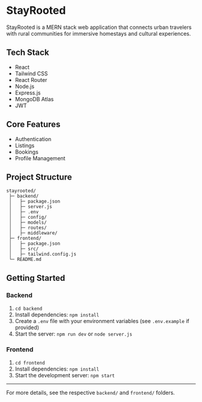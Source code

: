 # StayRooted

StayRooted is a MERN stack web application that connects urban travelers with rural communities for immersive homestays and cultural experiences.

## Tech Stack
- React
- Tailwind CSS
- React Router
- Node.js
- Express.js
- MongoDB Atlas
- JWT

## Core Features
- Authentication
- Listings
- Bookings
- Profile Management

## Project Structure
```
stayrooted/
 ├─ backend/
 │   ├─ package.json
 │   ├─ server.js
 │   ├─ .env
 │   ├─ config/
 │   ├─ models/
 │   ├─ routes/
 │   ├─ middleware/
 ├─ frontend/
 │   ├─ package.json
 │   ├─ src/
 │   ├─ tailwind.config.js
 └─ README.md
```

## Getting Started

### Backend
1. `cd backend`
2. Install dependencies: `npm install`
3. Create a `.env` file with your environment variables (see `.env.example` if provided)
4. Start the server: `npm run dev` or `node server.js`

### Frontend
1. `cd frontend`
2. Install dependencies: `npm install`
3. Start the development server: `npm start`

---

For more details, see the respective `backend/` and `frontend/` folders.
